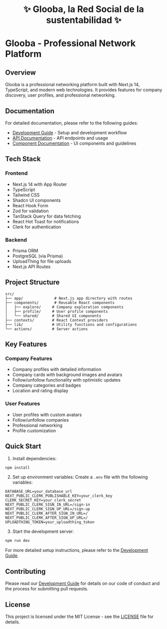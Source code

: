 <h1 align="center">✨ Glooba, la Red Social de la sustentabilidad ✨</h1>

# Glooba - Professional Network Platform

## Overview
Glooba is a professional networking platform built with Next.js 14, TypeScript, and modern web technologies. It provides features for company discovery, user profiles, and professional networking.

## Documentation

For detailed documentation, please refer to the following guides:

- [Development Guide](docs/DEVELOPMENT.md) - Setup and development workflow
- [API Documentation](docs/API.md) - API endpoints and usage
- [Component Documentation](docs/COMPONENTS.md) - UI components and guidelines

## Tech Stack

### Frontend
- Next.js 14 with App Router
- TypeScript
- Tailwind CSS
- Shadcn UI components
- React Hook Form
- Zod for validation
- TanStack Query for data fetching
- React Hot Toast for notifications
- Clerk for authentication

### Backend
- Prisma ORM
- PostgreSQL (via Prisma)
- UploadThing for file uploads
- Next.js API Routes

## Project Structure

```
src/
├── app/              # Next.js app directory with routes
├── components/       # Reusable React components
│   ├── explore/     # Company exploration components
│   ├── profile/     # User profile components
│   └── shared/      # Shared UI components
├── contexts/        # React Context providers
├── lib/             # Utility functions and configurations
└── actions/         # Server actions
```

## Key Features

### Company Features
- Company profiles with detailed information
- Company cards with background images and avatars
- Follow/unfollow functionality with optimistic updates
- Company categories and badges
- Location and rating display

### User Features
- User profiles with custom avatars
- Follow/unfollow companies
- Professional networking
- Profile customization

## Quick Start

1. Install dependencies:
```bash
npm install
```

2. Set up environment variables:
Create a `.env` file with the following variables:
```env
DATABASE_URL=your_database_url
NEXT_PUBLIC_CLERK_PUBLISHABLE_KEY=your_clerk_key
CLERK_SECRET_KEY=your_clerk_secret
NEXT_PUBLIC_CLERK_SIGN_IN_URL=/sign-in
NEXT_PUBLIC_CLERK_SIGN_UP_URL=/sign-up
NEXT_PUBLIC_CLERK_AFTER_SIGN_IN_URL=/
NEXT_PUBLIC_CLERK_AFTER_SIGN_UP_URL=/
UPLOADTHING_TOKEN=your_uploadthing_token
```

3. Start the development server:
```bash
npm run dev
```

For more detailed setup instructions, please refer to the [Development Guide](docs/DEVELOPMENT.md).

## Contributing

Please read our [Development Guide](docs/DEVELOPMENT.md) for details on our code of conduct and the process for submitting pull requests.

## License

This project is licensed under the MIT License - see the [LICENSE](LICENSE) file for details.